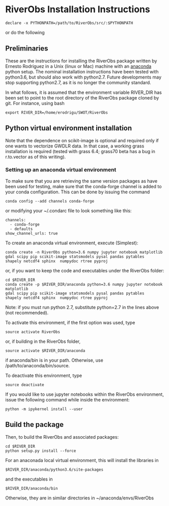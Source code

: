 # RiverObs Installation Instructions

    declare -x PYTHONPATH=/path/to/RiverObs/src/:$PYTHONPATH

or do the following


## Preliminaries

These are the instructions for installing the RiverObs package
written by Ernesto Rodriguez in a Unix (linux or Mac) machine with an
[anaconda](https://store.continuum.io/cshop/anaconda) python setup.
The nominal installation instructions have been tested with python3.6,
but should also work with python2.7. Future developments may stop
supporting python2.7, as it is no longer the community standard.

In what follows, it is assumed that the environment variable RIVER_DIR has been
set to point to the root directory of the RiverObs package cloned
by git. For instance, using bash

	export RIVER_DIR=/home/erodrigu/SWOT/RiverObs

## Python virtual environment installation

Note that the dependence on scikit-image is optional and
required only if one wants to vectorize GWDLR data. In
that case, a working grass installation is required (tested
with grass 6.4; grass70 beta has a bug in r.to.vector as of
this writing).

### Setting up an anaconda virtual environment

To make sure that you are retrieving the same version packages as have
been used for testing, make sure that the conda-forge channel is added
to your conda configuration. This can be done by issuing the command

    conda config --add channels conda-forge

or modifying your ~/.condarc file to look something like this:

    channels:
      - conda-forge
      - defaults
    show_channel_urls: true

To create an anaconda virtual environment, execute (Simplest):

    conda create -n RiverObs python=3.6 numpy jupyter notebook matplotlib
    gdal scipy pip scikit-image statsmodels pysal pandas pytables
    shapely netcdf4 sphinx  numpydoc rtree pyproj

or, if you want to keep the code and executables under the RiverObs folder:

    cd $RIVER_DIR
    conda create -p $RIVER_DIR/anaconda python=3.6 numpy jupyter notebook matplotlib
    gdal scipy pip scikit-image statsmodels pysal pandas pytables
    shapely netcdf4 sphinx  numpydoc rtree pyproj

Note: if you must run python 2.7, substitute python=2.7 in the lines above
(not recommended).

To activate this environment, if the first option was used, type

	source activate RiverObs

or, if building in the RiverObs folder,

    source activate $RIVER_DIR/anaconda

if anaconda/bin is in your path. Otherwise, use /path/to/anaconda/bin/source.

To deactivate this environment, type

	source deactivate

If you would like to use jupyter notebooks within the RiverObs environment,
issue the following command while inside the environment:

    python -m ipykernel install --user

## Build the package

Then, to build the RiverObs and associated packages:

	cd $RIVER_DIR
	python setup.py install --force

For an anaconada local virtual environment, this will install the libraries in

	$RIVER_DIR/anaconda/python3.6/site-packages

and the executables in

	$RIVER_DIR/anaconda/bin

Otherwise, they are in similar directories in ~/anaconda/envs/RiverObs
